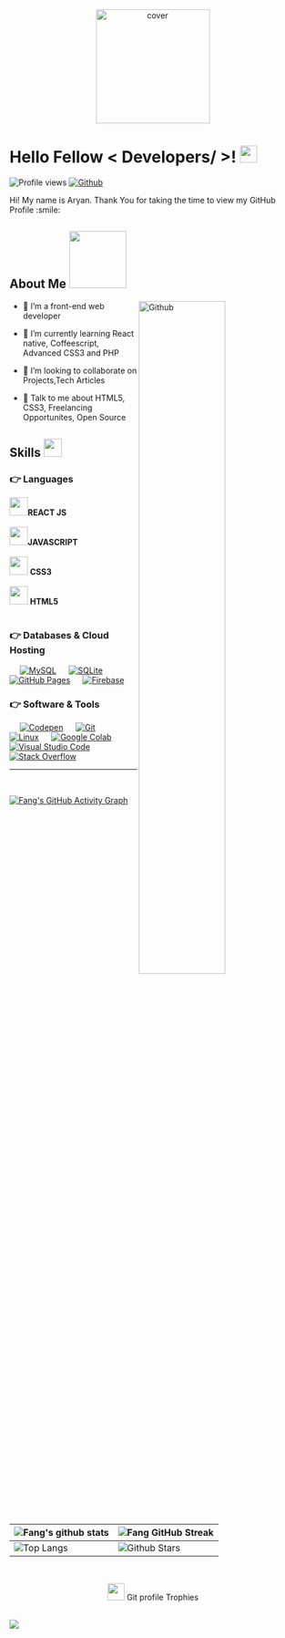 <div align="center">
<img height = "200" src="https://raw.githubusercontent.com/Aditya664/Aditya664/main/68747470733a2f2f6d69726f2e6d656469756d2e636f6d2f6d61782f313434342f312a5a352d6c576b797a635242356168676d3971797876672e706e67.png" alt="cover" />
</div>

<h1> Hello Fellow < Developers/ >! <img src = "https://raw.githubusercontent.com/MartinHeinz/MartinHeinz/master/wave.gif" width = 30px> </h1>
<p align='center'>
</p>


![Profile views](https://visitor-badge.glitch.me/badge?page_id=HeyFang.HeyFang)
[![Github](https://img.shields.io/github/followers/HeyFang?label=Follow&style=social)](https://github.com/HeyFang)

<div size='20px'> Hi! My name is Aryan. Thank You for taking the time to view my GitHub Profile :smile: 
</div>

<h2> About Me <img src = "https://media0.giphy.com/media/KDDpcKigbfFpnejZs6/giphy.gif?cid=ecf05e47oy6f4zjs8g1qoiystc56cu7r9tb8a1fe76e05oty&rid=giphy.gif" width = 100px></h2>

<img width="55%" align="right" alt="Github" src="https://raw.githubusercontent.com/onimur/.github/master/.resources/git-header.svg" />


- 🔭 I’m a front-end web developer

- 🌱 I’m currently learning React native, Coffeescript, Advanced CSS3 and PHP 

- 👯 I’m looking to collaborate on Projects,Tech Articles 

- 💬 Talk to me about HTML5, CSS3, Freelancing Opportunites, Open Source 

<h2> Skills <img src = "https://media2.giphy.com/media/QssGEmpkyEOhBCb7e1/giphy.gif?cid=ecf05e47a0n3gi1bfqntqmob8g9aid1oyj2wr3ds3mg700bl&rid=giphy.gif" width = 32px> </h2>

### 👉 Languages

<img width ='32px' src ='https://raw.githubusercontent.com/rahulbanerjee26/githubAboutMeGenerator/main/icons/reactjs.svg'>**REACT JS**<br><br>
<img width ='32px' src ='https://raw.githubusercontent.com/rahulbanerjee26/githubAboutMeGenerator/main/icons/javascript.svg'>**JAVASCRIPT**<br><br>
<img width ='32px' src ='https://raw.githubusercontent.com/rahulbanerjee26/githubAboutMeGenerator/main/icons/css.svg'> **CSS3**<br><br>
<img width ='32px' src ='https://raw.githubusercontent.com/rahulbanerjee26/githubAboutMeGenerator/main/icons/html.svg?logo=html'> **HTML5**<br><br>

 ### 👉 Databases & Cloud Hosting
<p align="left">
  &emsp;
    <a href="https://www.mysql.com/"><img alt="MySQL" src="https://img.shields.io/badge/MySQL-00000F?style=for-the-badge&logo=mysql&logoColor=white"></a>
  &emsp;
    <a href="https://www.sqlite.org/"><img alt="SQLite" src ="https://img.shields.io/badge/SQLite-07405E?style=for-the-badge&logo=sqlite&logoColor=white"/></a>
  &emsp;
    <a href="https://www.github.com"><img alt="GitHub Pages" src="https://img.shields.io/badge/GitHub-100000?style=for-the-badge&logo=github&logoColor=white"></a>
  &emsp;
<a href="https://firebase.google.com/"><img alt="Firebase" src ="https://img.shields.io/badge/firebase-ffca28?style=for-the-badge&logo=firebase&logoColor=black"></a>
 </p>

 ### 👉 Software & Tools
 
<p>
  &emsp;
    <a href="#"><img alt="Codepen" src="https://img.shields.io/badge/Codepen-000000?style=for-the-badge&logo=codepen&logoColor=white"></a>
  &emsp;
    <a href="#"><img alt="Git" src="https://img.shields.io/badge/Git-F05032?style=for-the-badge&logo=git&logoColor=white"></a>
  &emsp;
    <a href="#"><img alt="Linux" src="https://img.shields.io/badge/Linux-FCC624?style=for-the-badge&logo=linux&logoColor=black"></a>
  &emsp;
    <a href="#"><img alt="Google Colab" src="https://img.shields.io/badge/Colab-F9AB00?style=for-the-badge&logo=googlecolab&color=525252"></a>
  &emsp;
    <a href="#"><img alt="Visual Studio Code" src="https://img.shields.io/badge/Visual_Studio_Code-0078D4?style=for-the-badge&logo=visual%20studio%20code&logoColor=white"></a>
  &emsp;
    <a href="#"><img alt="Stack Overflow" src="https://img.shields.io/badge/Stack_Overflow-FE7A16?style=for-the-badge&logo=stack-overflow&logoColor=white"></a>

<br>
<hr>

  <br>
  
[![Fang's GitHub Activity Graph](https://activity-graph.herokuapp.com/graph?username=HeyFang&theme=tokyonight)](https://git.io/praveenscience)

| ![Fang's github stats](https://github-readme-stats.vercel.app/api?username=HeyFang&show_icons=true&theme=tokyonight) | ![Fang GitHub Streak](https://github-readme-streak-stats.herokuapp.com/?user=HeyFang&theme=tokyonight) |
| --- | --- |
| ![Top Langs](https://github-readme-stats.vercel.app/api/top-langs/?username=HeyFang&theme=tokyonight) | ![Github Stars](https://github-readme-stats.vercel.app/api?username=HeyFang&show_icons=true&locale=en&count_private=true&hide_rank=true&custom_title=My%20GitHub%20Stats&disable_animations=true&theme=tokyonight) |

<br>
<p align="center"><img src="https://media.giphy.com/media/QaMcXSekUWx7aogAUr/giphy.gif" width="30" />&nbsp;Git profile Trophies</p><br>
<img src="https://github-profile-trophy.vercel.app/?username=HeyFang&theme=tokyonight" />
